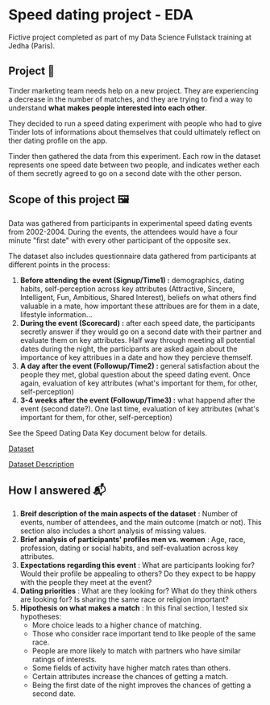 # Speed dating project - EDA

Fictive project completed as part of my Data Science Fullstack training at Jedha (Paris).

## Project 🚧

Tinder marketing team needs help on a new project. They are experiencing a decrease in the number of matches, and they are trying to find a way to understand **what makes people interested into each other**. 

They decided to run a speed dating experiment with people who had to give Tinder lots of informations about themselves that could ultimately reflect on ther dating profile on the app.

Tinder then gathered the data from this experiment. Each row in the dataset represents one speed date between two people, and indicates wether each of them secretly agreed to go on a second date with the other person.

## Scope of this project 🖼️

Data was gathered from participants in experimental speed dating events from 2002-2004. During the events, the attendees would have a four minute "first date" with every other participant of the opposite sex. 

The dataset also includes questionnaire data gathered from participants at different points in the process:
1. **Before attending the event (Signup/Time1) :** demographics, dating habits, self-perception across key attributes (Attractive, Sincere, Intelligent, Fun, Ambitious, Shared Interest), beliefs on what others find valuable in a mate, how important these attribues are for them in a date, lifestyle information...
2. **During the event (Scorecard) :** after each speed date, the participants secretly answer if they would go on a second date with their partner and evaluate them on key attributes. Half way through meeting all potential dates during the night, the participants are asked again about the importance of key attribues in a date and how they percieve themself.
3. **A day after the event (Followup/Time2) :** general satisfaction about the people they met, global question about the speed dating event. Once again, evaluation of key attributes (what's important for them, for other, self-perception)
4. **3-4 weeks after the event (Followup/Time3) :** what happend after the event (second date?). One last time, evaluation of key attributes (what's important for them, for other, self-perception)


See the Speed Dating Data Key document below for details.

[Dataset](https://full-stack-assets.s3.eu-west-3.amazonaws.com/M03-EDA/Speed+Dating+Data.csv)

[Dataset Description](https://full-stack-assets.s3.eu-west-3.amazonaws.com/M03-EDA/Speed+Dating+Data+Key.doc)

## How I answered 📬

1. **Breif description of the main aspects of the dataset** : Number of events, number of attendees, and the main outcome (match or not). This section also includes a short analysis of missing values.
2. **Brief analysis of participants' profiles men vs. women** : Age, race, profession, dating or social habits, and self-evaluation across key attributes. 
3. **Expectations regarding this event** : What are participants looking for? Would their profile be appealing to others? Do they expect to be happy with the people they meet at the event?
4. **Dating priorities** : What are they looking for? What do they think others are looking for? Is sharing the same race or religion important?
5. **Hipothesis on what makes a match** :  In this final section, I tested six hypotheses:
    - More choice leads to a higher chance of matching.
    - Those who consider race important tend to like people of the same race.
    - People are more likely to match with partners who have similar ratings of interests.
    - Some fields of activity have higher match rates than others.
    - Certain attributes increase the chances of getting a match.
    - Being the first date of the night improves the chances of getting a second date.
